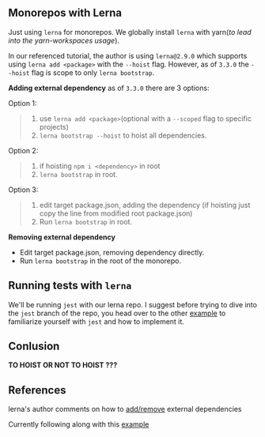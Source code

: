 ## Monorepos with Lerna ##

Just using `lerna` for monorepos. We globally install `lerna` with yarn(*to lead into the yarn-workspaces usage*).

In our referenced tutorial, the author is using `lerna@2.9.0` which supports using `lerna add <package>` with the `--hoist` flag. However, as of `3.3.0` the `--hoist` flag is scope to only `lerna bootstrap`.

**Adding external dependency**
as of `3.3.0` there are 3 options:

Option 1:
> 1. use `lerna add <package>`(optional with a `--scoped` flag to specific projects)
> 2. `lerna bootstrap --hoist` to hoist all dependencies.

Option 2:
> 1. if hoisting `npm i <dependency>` in root
> 2. `lerna bootstrap` in root.

Option 3:
> 1. edit target package.json, adding the dependency (if hoisting just copy the line from modified root package.json)
> 2. Run `lerna bootstrap` in root.


**Removing external dependency**
- Edit target package.json, removing dependency directly.
- Run `lerna bootstrap` in the root of the monorepo.

## Running tests with `lerna` ##

We'll be running `jest` with our lerna repo. I suggest before trying to dive into the `jest` branch of the repo, you head over to the other [example](https://github.com/AndrewThian/proto-jest) to familiarize yourself with `jest` and how to implement it.

## Conlusion ##

__TO HOIST OR NOT TO HOIST ???__

## References ##

lerna's author comments on how to [add/remove](https://github.com/lerna/lerna/issues/1229#issuecomment-360575720) external dependencies

Currently following along with this [example](https://codeburst.io/monorepos-by-example-part-1-3a883b49047e)